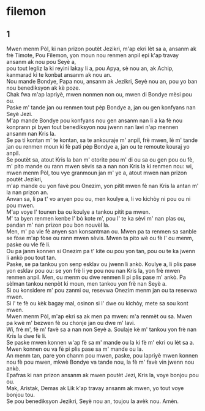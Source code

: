 <h1 class='title'>filemon</h1>
<h2 class='chapter'>1</h2>
<div class='block'>
<div class='verse'>Mwen menm Pòl, ki nan prizon poutèt Jezikri, m'ap ekri lèt sa a, ansanm ak frè Timote, Pou Filemon, yon moun nou renmen anpil epi k'ap travay ansanm ak nou pou Seyè a,</div>
<div class='verse'>pou tout legliz la ki reyini lakay li a, pou Apya, sè nou an, ak Achip, kanmarad ki te konbat ansanm ak nou an.</div>
<div class='verse'>Nou mande Bondye, Papa nou, ansanm ak Jezikri, Seyè nou an, pou yo ban nou benediksyon ak kè poze.</div>
<div class='verse'>Chak fwa m'ap lapriyè, mwen nonmen non ou, mwen di Bondye mèsi pou ou.</div>
<div class='verse'>Paske m' tande jan ou renmen tout pèp Bondye a, jan ou gen konfyans nan Seyè Jezi.</div>
<div class='verse'>M'ap mande Bondye pou konfyans nou gen ansanm nan li a ka fè nou konprann pi byen tout benediksyon nou jwenn nan lavi n'ap mennen ansanm nan Kris la.</div>
<div class='verse'>Se pa ti kontan m' te kontan, sa te ankouraje m' anpil, frè mwen, lè m' tande jan ou renmen moun ki fè pati pèp Bondye a, jan ou te remoute kouraj yo anpil.</div>
<div class='verse'>Se poutèt sa, atout Kris la ban m' otorite pou m' di ou sa ou gen pou ou fè,</div>
<div class='verse'>m' pito mande ou rann mwen sèvis sa a nan non Kris la ki renmen nou: wi, mwen menm Pòl, tou vye granmoun jan m' ye a, atout mwen nan prizon poutèt Jezikri,</div>
<div class='verse'>m'ap mande ou yon favè pou Onezim, yon pitit mwen fè nan Kris la antan m' la nan prizon an.</div>
<div class='verse'>Anvan sa, li pa t' vo anyen pou ou, men koulye a, li vo kichòy ni pou ou ni pou mwen.</div>
<div class='verse'>M'ap voye l' tounen ba ou koulye a tankou pitit pa mwen.</div>
<div class='verse'>M' ta byen renmen kenbe l' bò kote m', pou l' te ka sèvi m' nan plas ou, pandan m' nan prizon pou bon nouvèl la.</div>
<div class='verse'>Men, m' pa vle fè anyen san konsantman ou. Mwen pa ta renmen sa sanble se fòse m'ap fòse ou rann mwen sèvis. Mwen ta pito wè ou fè l' ou menm, paske ou vle fè li.</div>
<div class='verse'>Ou pa janm konnen si Onezim pa t' kite ou pou yon tan, pou ou te ka jwenn li ankò pou tout tan.</div>
<div class='verse'>Paske, se pa tankou yon senp esklav ou jwenn li ankò. Koulye a, li plis pase yon esklav pou ou: se yon frè li ye pou nou nan Kris la, yon frè mwen renmen anpil. Men, ou menm ou dwe renmen li pi plis pase m' ankò. Pa sèlman tankou nenpòt ki moun, men tankou yon frè nan Seyè a.</div>
<div class='verse'>Si ou konsidere m' pou zanmi ou, resevwa Onezim menm jan ou ta resevwa mwen.</div>
<div class='verse'>Si l' te fè ou kèk bagay mal, osinon si l' dwe ou kichòy, mete sa sou kont mwen.</div>
<div class='verse'>Mwen menm Pòl, m'ap ekri sa ak men pa mwen: m'a renmèt ou sa. Mwen pa kwè m' bezwen fè ou chonje jan ou dwe m' lavi.</div>
<div class='verse'>Wi, frè m', fè m' favè sa a nan non Seyè a. Soulaje kè m' tankou yon frè nan Kris la dwe fè li.</div>
<div class='verse'>Se paske mwen konnen w'ap fè sa m' mande ou la ki fè m' ekri ou lèt sa a. Mwen konnen ou va fè pi plis pase sa m' mande ou la.</div>
<div class='verse'>An menm tan, pare yon chanm pou mwen, paske, pou lapriyè mwen konnen nou fè pou mwen, mkwè Bondye va tande nou, la fè m' favè vin jwenn nou ankò.</div>
<div class='verse'>Epafras ki nan prizon ansanm ak mwen poutèt Jezi, Kris la, voye bonjou pou ou.</div>
<div class='verse'>Mak, Aristak, Demas ak Lik k'ap travay ansanm ak mwen, yo tout voye bonjou tou.</div>
<div class='verse'>Se pou benediksyon Jezikri, Seyè nou an, toujou la avèk nou. Amèn.</div>
</div>